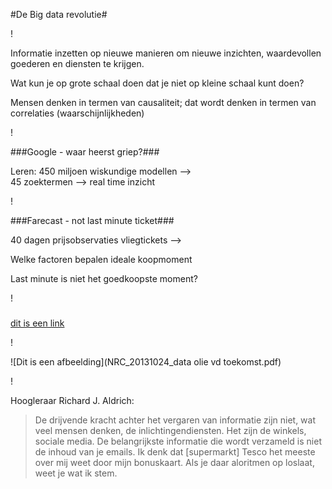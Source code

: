 #De Big data revolutie#

!

Informatie inzetten op nieuwe manieren om nieuwe inzichten, waardevollen goederen en diensten te krijgen.

Wat kun je op grote schaal doen dat je niet op kleine schaal kunt doen?

Mensen denken in termen van causaliteit; dat wordt denken in termen van correlaties (waarschijnlijkheden)
 
!

###Google - waar heerst griep?###

Leren: 450 miljoen wiskundige modellen -->	
45 zoektermen --> real time inzicht

!

###Farecast - not last minute ticket###

40 dagen prijsobservaties vliegtickets -->

Welke factoren bepalen ideale koopmoment

Last minute is niet het goedkoopste moment?


!


### ###


[dit is een link](http://www.nu.nl)


!


![Dit is een afbeelding](NRC_20131024_data olie vd toekomst.pdf)

!

Hoogleraar Richard J. Aldrich:	

>De drijvende kracht achter het vergaren van informatie zijn niet, wat veel mensen denken, de inlichtingendiensten. Het zijn de winkels, sociale media. De belangrijkste informatie die wordt verzameld is niet de inhoud van je emails. Ik denk dat [supermarkt] Tesco het meeste over mij weet door mijn bonuskaart. Als je daar aloritmen op loslaat, weet je wat ik stem.

